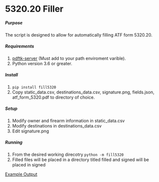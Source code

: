 # 5320.20 Filler

##### Purpose
The script is designed to allow for automatically filling ATF form 5320.20.

##### Requirements

1. [pdftk-server](https://www.pdflabs.com/tools/pdftk-server/) (Must add to your path enviroment varible).
2. Python version 3.6 or greater.

##### Install
1. ```pip install fill5320```
2. Copy static_data.csv, destinations_data.csv, signature.png, fields.json, atf_form_5320.pdf to directory of choice.

##### Setup
1. Modify owner and firearm information in static_data.csv
2. Modify destinations in destinations_data.csv
3. Edit signature.png

##### Running
1. From the desired working direcotry ```python -m fill5320```
2. Filled files will be placed in a directory titled filled and signed will be placed in signed


[Example Output](example_output/atf_form_5320_KY.pdf)
